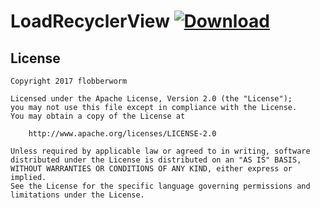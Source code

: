 # LoadRecyclerView [ ![Download](https://api.bintray.com/packages/kornan/maven/LoadRecyclerView/images/download.svg) ](https://bintray.com/kornan/maven/LoadRecyclerView/_latestVersion)
 
License
---
```
Copyright 2017 flobberworm

Licensed under the Apache License, Version 2.0 (the "License");
you may not use this file except in compliance with the License.
You may obtain a copy of the License at

    http://www.apache.org/licenses/LICENSE-2.0

Unless required by applicable law or agreed to in writing, software
distributed under the License is distributed on an "AS IS" BASIS,
WITHOUT WARRANTIES OR CONDITIONS OF ANY KIND, either express or implied.
See the License for the specific language governing permissions and
limitations under the License.
```